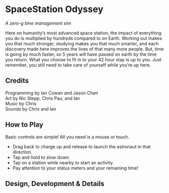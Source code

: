 
# SpaceStation Odyssey

*A zero-g time management sim*

Here on humanity’s most advanced space station, the impact of everything you do is multiplied by hundreds compared to on Earth. Working out makes you that much stronger, studying makes you that much smarter, and each discovery made here improves the lives of that many more people. But, time is going by much faster, so 5 years will have passed on earth by the time you return. What you choose to fit in to your 42 hour stay is up to you. Just remember, you still need to take care of yourself while you’re up here.

## Credits

Programming by Ian Cowan and Jason Chen  
Art by Nic Stepp, Chris Pau, and Ian  
Music by Chris  
Sounds by Chris and Ian

## How to Play

Basic controls are simple! All you need is a mouse or touch.  
- Drag back to charge up and release to launch the astronaut in that direction.  
- Tap and hold to slow down.
- Tap on a station while nearby to start an activity.
- Pay attention to your status meters and your remaining time!

## Design, Development & Details 